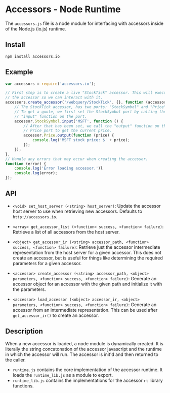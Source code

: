 Accessors - Node Runtime
========================

The `accessors.js` file is a node module for interfacing with accessors
inside of the Node.js (io.js) runtime. 


Install
-------

    npm install accessors.io


Example
-------

```javascript
var accessors = require('accessors.io');

// First step is to create a live "StockTick" accessor. This will execute
// the accessor so we can interact with it.
accessors.create_accessor('/webquery/StockTick', {}, function (accessor) {
	// The StockTick accessor, has two ports: "StockSymbol" and "Price".
	// To get a quote, we first set the StockSymbol port by calling the
	// "input" function on the port.
	accessor.StockSymbol.input('MSFT', function () {
		// After that has been set, we call the "output" function on the
		// Price port to get the current price.
		accessor.Price.output(function (price) {
			console.log('MSFT stock price: $' + price);
		});
	});
},
// Handle any errors that may occur when creating the accessor.
function (error) {
	console.log('Error loading accessor.')l
	console.log(error);
});
```

API
---

- `<void> set_host_server (<string> host_server)`: Update the accessor host server to use
when retrieving new accessors. Defaults to `http://accessors.io`.

- `<array> get_accessor_list (<function> success, <function> failure)`: Retrieve
a list of all accessors from the host server.

- `<object> get_accessor_ir (<string> accessor_path, <function> success, <function> failure)`:
Retrieve just the accessor intermediate representation from the host server
for a given accessor. This does not create an accessor, but is useful for things
like determining the required parameters for a given accessor.

- `<accessor> create_accessor (<string> accessor_path, <object> parameters, <function> success, <function> failure)`: Generate an accessor object for an accessor with the given
path and initialize it with the parameters.

- `<accessor> load_accessor (<object> accessor_ir, <object> parameters, <function> success, <function> failure)`: Generate an accessor from an intermediate representation. This can
be used after `get_accessor_ir()` to create an accessor.




Description
-----------

When a new accessor is loaded, a node module is dynamically created. It is
literally the string concatonation of the accessor javascript and the runtime
in which the accessor will run. The accessor is init'd and then returned to
the caller.

* `runtime.js` contains the core implementation of the accessor runtime. It
  loads the `runtime_lib.js` as a module to export.
* `runtime_lib.js` contains the implementations for the accessor `rt` library
  functions.
